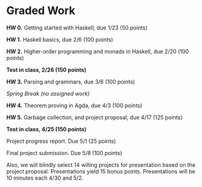# Graded Work

__HW 0.__ Getting started with Haskell, due 1/23 (50 points)

__HW 1.__ Haskell basics, due 2/6 (100 points)

__HW 2.__ Higher-order programming and monads in Haskell, due 2/20 (100 points)

**Test in class, 2/26 (150 points)**

__HW 3.__ Parsing and grammars, due 3/6 (100 points)

_Spring Break (no assigned work)_

__HW 4.__ Theorem proving in Agda, due 4/3 (100 points)

__HW 5.__ Garbage collection, and project proposal, due 4/17 (125 points)

**Test in class, 4/25 (150 points)**

Project progress report. Due 5/1 (25 points)

Final project submission. Due 5/8 (100 points)

Also, we will blindly select 14 willing projects for presentation based on the project proposal. Presentations yield 15
bonus points. Presentations will be 10 minutes each 4/30 and 5/2.
